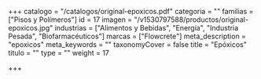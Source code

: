 +++
catalogo = "/catalogos/original-epoxicos.pdf"
categoria = ""
familias = ["Pisos y Polímeros"]
id = 17
imagen = "/v1530797588/productos/original-epoxicos.jpg"
industrias = ["Alimentos y Bebidas", "Energía", "Industria Pesada", "Biofarmacéuticos"]
marcas = ["Flowcrete"]
meta_description = "epoxicos"
meta_keywords = ""
taxonomyCover = false
title = "Epóxicos"
titulo = ""
type = ""
weight = 17

+++
